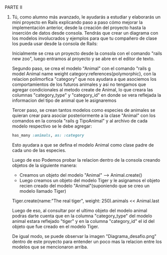 PARTE II

1. Tú, como alumno más avanzado, le ayudarás a estudiar y elaborarás un mini
   proyecto en Rails explicando paso a paso cómo mejorar la implementación anterior,
   desde la creación del proyecto hasta la inserción de datos desde consola. Tendrás
   que crear un diagrama con los modelos involucrados y ejemplos para que tu
   compañero de clase los pueda usar desde la consola de Rails:

   Inicialmente se crea un proyecto desde la consola con el comando "rails new zoo", luego entramos al proyecto y se abre en el editor de texto.

   Segundo paso, se crea el modelo "Animal" con el comando "rails g model Animal name weight category:references{polymorphic}, con la relacion polimorfica "category" que nos ayudara a que asociemos los comportamientos de los futuros animales y asi no tengamos que agregar condicionales al metodo create de Animal, lo que creara las columnas "category_type" y "category_id" en donde se vera reflejada la informacion del tipo de animal que le asignaremos

   Tercer paso, se crean tantos modelos como especies de animales se quieran crear para asociar posteriormente a la clase "Animal" con los comandos en la consola "rails g TipoAnimal" y al archivo de cada modelo respectivo se le debe agregar:

   ```ruby
   has_many :animals, as: :category
   ```

   Esto ayudara a que se defina el modelo Animal como clase padre de cada uno de las especies.

   Luego de eso Podemos probar la relacion dentro de la consola creando objetos de la siguiente manera:

   - Creamos un objeto del modelo "Animal" --> Animal.create()
   - Luego creamos un objeto del modelo Tiger y le asignamos el objeto recien creado del modelo "Animal"(suponiendo que se creo un modelo llamado Tiger)

   Tiger.create(name:"The real tiger", weight: 250).animals << Animal.last

   Luego de eso, al consultar por el ultimo objeto del modelo animal podras darte cuenta que en la columna "category_type" del modelo animal estara reflejado "tiger" y en la columna "category_id" el id del objeto que fue creado en el modelo Tiger.

   De igual modo, se puede observar la imagen "Diagrama_desafio.png" dentro de este proyecto para entender un poco mas la relacion entre los modelos que se mencionaron arriba.
